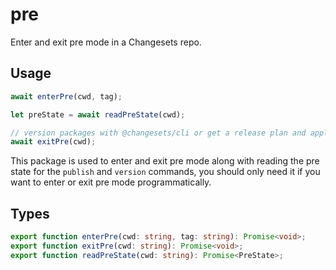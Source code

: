 # pre

Enter and exit pre mode in a Changesets repo.

## Usage

```ts
await enterPre(cwd, tag);

let preState = await readPreState(cwd);

// version packages with @changesets/cli or get a release plan and apply it
await exitPre(cwd);
```

This package is used to enter and exit pre mode along with reading the pre state for the `publish` and `version` commands, you should only need it if you want to enter or exit pre mode programmatically.

## Types

```ts
export function enterPre(cwd: string, tag: string): Promise<void>;
export function exitPre(cwd: string): Promise<void>;
export function readPreState(cwd: string): Promise<PreState>;
```
